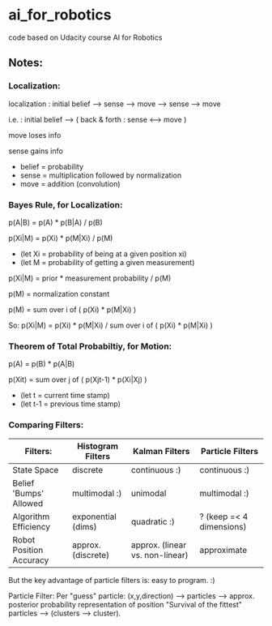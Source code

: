 # ai_for_robotics
code based on Udacity course AI for Robotics

## Notes:

### Localization:
localization : initial belief --> sense --> move --> sense --> move

i.e. : initial belief --> ( back & forth : sense <--> move )

move loses info

sense gains info

* belief = probability
* sense = multiplication followed by normalization
* move = addition (convolution)

### Bayes Rule, for Localization:
p(A|B) = p(A) * p(B|A) / p(B)

p(Xi|M) = p(Xi) * p(M|Xi) / p(M)
* (let Xi = probability of being at a given position xi)
* (let M = probability of getting a given measurement)

p(Xi|M) = prior * measurement probability / p(M)

p(M) = normalization constant

p(M) = sum over i of ( p(Xi) * p(M|Xi) )

So: p(Xi|M) = p(Xi) * p(M|Xi) / sum over i of ( p(Xi) * p(M|Xi) )

### Theorem of Total Probabiltiy, for Motion:
p(A) = p(B) * p(A|B)

p(Xit) = sum over j of ( p(Xjt-1) * p(Xi|Xj) )
* (let t = current time stamp)
* (let t-1 = previous time stamp)

### Comparing Filters:

Filters:                 | Histogram Filters  | Kalman Filters                  | Particle Filters
------------------------ | ------------------ | ------------------------------- | ---
State Space              | discrete           | continuous :)                   | continuous :)
Belief 'Bumps' Allowed   | multimodal :)      | unimodal                        | multimodal :)
Algorithm Efficiency     | exponential (dims) | quadratic :)                    | ? (keep =< 4 dimensions)
Robot Position Accuracy  | approx. (discrete) | approx. (linear vs. non-linear) | approximate

But the key advantage of particle filters is: easy to program. :)

Particle Filter: 
Per "guess" particle: (x,y,direction) --> particles --> approx. posterior probability representation of position
"Survival of the fittest" particles --> (clusters --> cluster).